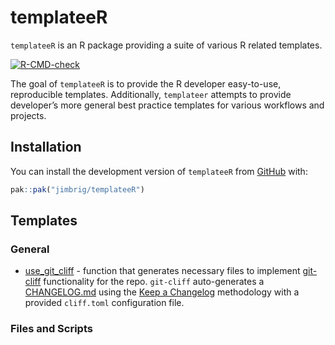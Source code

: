 
<!-- README.md is generated from README.Rmd. Please edit that file -->

# templateeR

`templateeR` is an R package providing a suite of various R related
templates.

<!-- badges: start -->

[![R-CMD-check](https://github.com/jimbrig/templateeR/workflows/R-CMD-check/badge.svg)](https://github.com/jimbrig/templateeR/actions)
<!-- badges: end -->

The goal of `templateeR` is to provide the R developer easy-to-use,
reproducible templates. Additionally, `templateer` attempts to provide
developer’s more general best practice templates for various workflows
and projects.

## Installation

You can install the development version of `templateeR` from
[GitHub](https://github.com/) with:

``` r
pak::pak("jimbrig/templateeR")
```

## Templates

### General

-   [use_git_cliff](R/use_git_cliff.R) - function that generates
    necessary files to implement [git-cliff]() functionality for the
    repo. `git-cliff` auto-generates a [CHANGELOG.md]() using the [Keep
    a Changelog]() methodology with a provided `cliff.toml`
    configuration file.

### Files and Scripts
